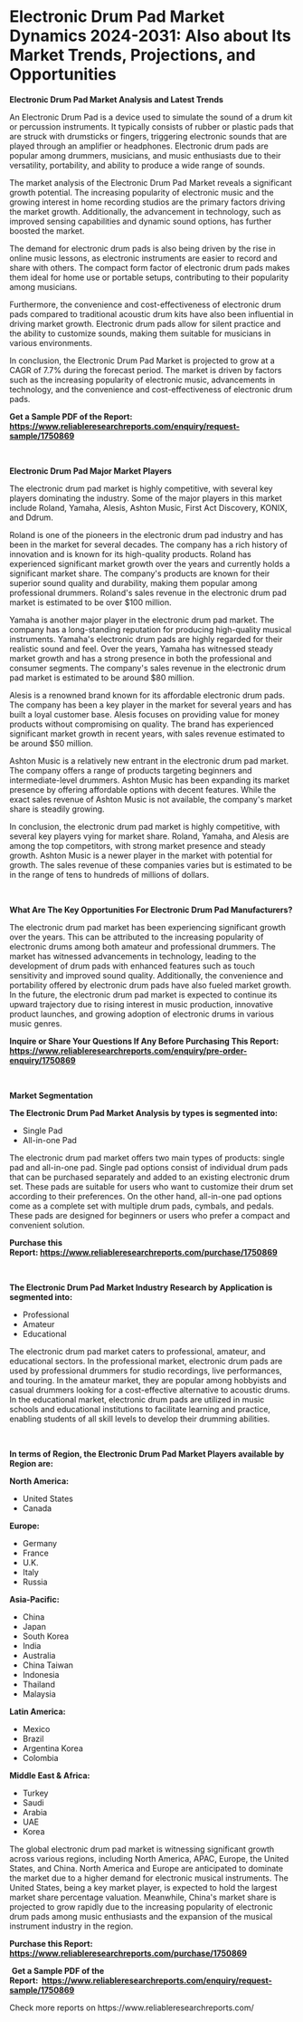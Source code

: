 <p><h1>Electronic Drum Pad Market Dynamics 2024-2031: Also about Its Market Trends, Projections, and Opportunities</h1></p><p><strong>Electronic Drum Pad Market Analysis and Latest Trends</strong></p>
<p><p>An Electronic Drum Pad is a device used to simulate the sound of a drum kit or percussion instruments. It typically consists of rubber or plastic pads that are struck with drumsticks or fingers, triggering electronic sounds that are played through an amplifier or headphones. Electronic drum pads are popular among drummers, musicians, and music enthusiasts due to their versatility, portability, and ability to produce a wide range of sounds.</p><p>The market analysis of the Electronic Drum Pad Market reveals a significant growth potential. The increasing popularity of electronic music and the growing interest in home recording studios are the primary factors driving the market growth. Additionally, the advancement in technology, such as improved sensing capabilities and dynamic sound options, has further boosted the market.</p><p>The demand for electronic drum pads is also being driven by the rise in online music lessons, as electronic instruments are easier to record and share with others. The compact form factor of electronic drum pads makes them ideal for home use or portable setups, contributing to their popularity among musicians.</p><p>Furthermore, the convenience and cost-effectiveness of electronic drum pads compared to traditional acoustic drum kits have also been influential in driving market growth. Electronic drum pads allow for silent practice and the ability to customize sounds, making them suitable for musicians in various environments.</p><p>In conclusion, the Electronic Drum Pad Market is projected to grow at a CAGR of 7.7% during the forecast period. The market is driven by factors such as the increasing popularity of electronic music, advancements in technology, and the convenience and cost-effectiveness of electronic drum pads.</p></p>
<p><strong>Get a Sample PDF of the Report:&nbsp; <a href="https://www.reliableresearchreports.com/enquiry/request-sample/1750869">https://www.reliableresearchreports.com/enquiry/request-sample/1750869</a></strong></p>
<p>&nbsp;</p>
<p><strong>Electronic Drum Pad Major Market Players</strong></p>
<p><p>The electronic drum pad market is highly competitive, with several key players dominating the industry. Some of the major players in this market include Roland, Yamaha, Alesis, Ashton Music, First Act Discovery, KONIX, and Ddrum.</p><p>Roland is one of the pioneers in the electronic drum pad industry and has been in the market for several decades. The company has a rich history of innovation and is known for its high-quality products. Roland has experienced significant market growth over the years and currently holds a significant market share. The company's products are known for their superior sound quality and durability, making them popular among professional drummers. Roland's sales revenue in the electronic drum pad market is estimated to be over $100 million.</p><p>Yamaha is another major player in the electronic drum pad market. The company has a long-standing reputation for producing high-quality musical instruments. Yamaha's electronic drum pads are highly regarded for their realistic sound and feel. Over the years, Yamaha has witnessed steady market growth and has a strong presence in both the professional and consumer segments. The company's sales revenue in the electronic drum pad market is estimated to be around $80 million.</p><p>Alesis is a renowned brand known for its affordable electronic drum pads. The company has been a key player in the market for several years and has built a loyal customer base. Alesis focuses on providing value for money products without compromising on quality. The brand has experienced significant market growth in recent years, with sales revenue estimated to be around $50 million.</p><p>Ashton Music is a relatively new entrant in the electronic drum pad market. The company offers a range of products targeting beginners and intermediate-level drummers. Ashton Music has been expanding its market presence by offering affordable options with decent features. While the exact sales revenue of Ashton Music is not available, the company's market share is steadily growing.</p><p>In conclusion, the electronic drum pad market is highly competitive, with several key players vying for market share. Roland, Yamaha, and Alesis are among the top competitors, with strong market presence and steady growth. Ashton Music is a newer player in the market with potential for growth. The sales revenue of these companies varies but is estimated to be in the range of tens to hundreds of millions of dollars.</p></p>
<p>&nbsp;</p>
<p><strong>What Are The Key Opportunities For Electronic Drum Pad Manufacturers?</strong></p>
<p><p>The electronic drum pad market has been experiencing significant growth over the years. This can be attributed to the increasing popularity of electronic drums among both amateur and professional drummers. The market has witnessed advancements in technology, leading to the development of drum pads with enhanced features such as touch sensitivity and improved sound quality. Additionally, the convenience and portability offered by electronic drum pads have also fueled market growth. In the future, the electronic drum pad market is expected to continue its upward trajectory due to rising interest in music production, innovative product launches, and growing adoption of electronic drums in various music genres.</p></p>
<p><strong>Inquire or Share Your Questions If Any Before Purchasing This Report: <a href="https://www.reliableresearchreports.com/enquiry/pre-order-enquiry/1750869">https://www.reliableresearchreports.com/enquiry/pre-order-enquiry/1750869</a></strong></p>
<p>&nbsp;</p>
<p><strong>Market Segmentation</strong></p>
<p><strong>The Electronic Drum Pad Market Analysis by types is segmented into:</strong></p>
<p><ul><li>Single Pad</li><li>All-in-one Pad</li></ul></p>
<p><p>The electronic drum pad market offers two main types of products: single pad and all-in-one pad. Single pad options consist of individual drum pads that can be purchased separately and added to an existing electronic drum set. These pads are suitable for users who want to customize their drum set according to their preferences. On the other hand, all-in-one pad options come as a complete set with multiple drum pads, cymbals, and pedals. These pads are designed for beginners or users who prefer a compact and convenient solution.</p></p>
<p><strong>Purchase this Report:&nbsp;<a href="https://www.reliableresearchreports.com/purchase/1750869">https://www.reliableresearchreports.com/purchase/1750869</a></strong></p>
<p>&nbsp;</p>
<p><strong>The Electronic Drum Pad Market Industry Research by Application is segmented into:</strong></p>
<p><ul><li>Professional</li><li>Amateur</li><li>Educational</li></ul></p>
<p><p>The electronic drum pad market caters to professional, amateur, and educational sectors. In the professional market, electronic drum pads are used by professional drummers for studio recordings, live performances, and touring. In the amateur market, they are popular among hobbyists and casual drummers looking for a cost-effective alternative to acoustic drums. In the educational market, electronic drum pads are utilized in music schools and educational institutions to facilitate learning and practice, enabling students of all skill levels to develop their drumming abilities.</p></p>
<p>&nbsp;</p>
<p><strong>In terms of Region, the Electronic Drum Pad Market Players available by Region are:</strong></p>
<p>
    <p> <strong> North America: </strong>
        <ul>
            <li>United States</li>
            <li>Canada</li>
        </ul>
        </p> 
    <p> <strong> Europe: </strong>
        <ul>
            <li>Germany</li>
            <li>France</li>
            <li>U.K.</li>
            <li>Italy</li>
            <li>Russia</li>
        </ul>
        </p> 
    <p> <strong> Asia-Pacific: </strong>
        <ul>
            <li>China</li>
            <li>Japan</li>
            <li>South Korea</li>
            <li>India</li>
            <li>Australia</li>
            <li>China Taiwan</li>
            <li>Indonesia</li>
            <li>Thailand</li>
            <li>Malaysia</li>
        </ul>
        </p> 
    <p> <strong> Latin America: </strong>
        <ul>
            <li>Mexico</li>
            <li>Brazil</li>
            <li>Argentina Korea</li>
            <li>Colombia</li>
        </ul>
        </p> 
    <p> <strong> Middle East & Africa: </strong>
        <ul>
            <li>Turkey</li>
            <li>Saudi</li>
            <li>Arabia</li>
            <li>UAE</li>
            <li>Korea</li>
        </ul>
    </p>
    </p>
<p><p>The global electronic drum pad market is witnessing significant growth across various regions, including North America, APAC, Europe, the United States, and China. North America and Europe are anticipated to dominate the market due to a higher demand for electronic musical instruments. The United States, being a key market player, is expected to hold the largest market share percentage valuation. Meanwhile, China's market share is projected to grow rapidly due to the increasing popularity of electronic drum pads among music enthusiasts and the expansion of the musical instrument industry in the region.</p></p>
<p><strong>Purchase this Report: <a href="https://www.reliableresearchreports.com/purchase/1750869">https://www.reliableresearchreports.com/purchase/1750869</a></strong></p>
<p>&nbsp;<strong>Get a Sample PDF of the Report:&nbsp;&nbsp;<a href="https://www.reliableresearchreports.com/enquiry/request-sample/1750869">https://www.reliableresearchreports.com/enquiry/request-sample/1750869</a></strong></p>
<p><strong></strong></p>
<p>Check more reports on https://www.reliableresearchreports.com/</p>